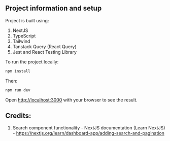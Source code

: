 ## Project information and setup

Project is built using:
1. NextJS
2. TypeScript
3. Tailwind
4. Tanstack Query (React Query)
5. Jest and React Testing Library

To run the project locally:

```bash
npm install
```

Then:

```bash
npm run dev
```

Open [http://localhost:3000](http://localhost:3000) with your browser to see the result.

## Credits:
1. Search component functionality - NextJS documentation (Learn NextJS) - https://nextjs.org/learn/dashboard-app/adding-search-and-pagination
